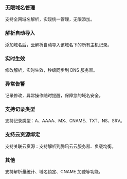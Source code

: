 ### 无限域名管理
支持全网域名解析，实现统一管理，无限添加。

### 解析自动导入
添加域名后，云解析自动导入该域名下的所有主机记录。

### 实时生效
修改解析，实时生效，秒级同步到 DNS 服务器。

### 异常告警
记录修改，异常操作随时提醒，保障您的域名安全。

### 支持记录类型
支持记录类型：A、AAAA、MX、CNAME、TXT、NS、SRV。

### 支持云资源绑定
支持关联云资源：支持解析到腾讯云云服务器、负载均衡。

### 其他
支持解析量统计、域名锁定、CNAME 加速等功能。

